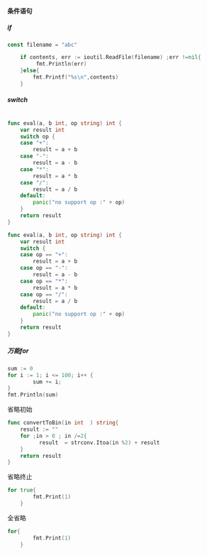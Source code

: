 #### 条件语句



##### if

```go
const filename = "abc"

	if contents, err := ioutil.ReadFile(filename) ;err !=nil{
         fmt.Println(err)
	}else{
		fmt.Printf("%s\n",contents)
	}
```





##### switch

```GO

func eval(a, b int, op string) int {
	var result int
	switch op {
	case "+":
		result = a + b
	case "-":
		result = a - b
	case "*":
		result = a * b
	case "/":
		result = a / b
	default:
		panic("no support op :" + op)
	}
	return result
}

func eval(a, b int, op string) int {
	var result int
	switch {
	case op == "+":
		result = a + b
	case op == "-":
		result = a - b
	case op == "*":
		result = a * b
	case op == "/":
		result = a / b
	default:
		panic("no support op :" + op)
	}
	return result
}

```





##### 万能for



````go
sum := 0
for i := 1; i <= 100; i++ {
		sum += i;
}
fmt.Println(sum)
````



省略初始

```go
func convertToBin(in int  ) string{
	result := ""
	for ;in > 0 ; in /=2{
          result  = strconv.Itoa(in %2) + result
	}
	return result
}
```

省略终止

```go
for true{
		fmt.Print(1)
	}
```



全省略

```go
for{
		fmt.Print(1)
	}
```



































